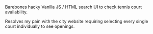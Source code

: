 Barebones hacky Vanilla JS / HTML search UI to check tennis court availability.

Resolves my pain with the city website requiring selecting every single court individually to see openings.
